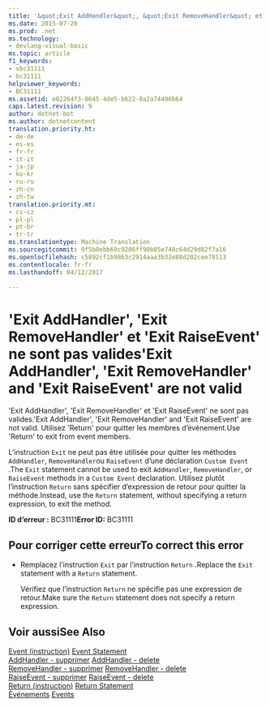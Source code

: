 ```yaml
---
title: '&quot;Exit AddHandler&quot;, &quot;Exit RemoveHandler&quot; et &quot;Exit RaiseEvent&quot; ne sont pas valides | Documents Microsoft'
ms.date: 2015-07-20
ms.prod: .net
ms.technology:
- devlang-visual-basic
ms.topic: article
f1_keywords:
- vbc31111
- bc31111
helpviewer_keywords:
- BC31111
ms.assetid: e02264f3-0645-4de5-b622-8a2a74496b64
caps.latest.revision: 9
author: dotnet-bot
ms.author: dotnetcontent
translation.priority.ht:
- de-de
- es-es
- fr-fr
- it-it
- ja-jp
- ko-kr
- ru-ru
- zh-cn
- zh-tw
translation.priority.mt:
- cs-cz
- pl-pl
- pt-br
- tr-tr
ms.translationtype: Machine Translation
ms.sourcegitcommit: 9f5b8ebb69c9206ff90b05e748c64d29d82f7a16
ms.openlocfilehash: c5892cf1b9863c2914aaa3b32e88d202cee78113
ms.contentlocale: fr-fr
ms.lasthandoff: 04/12/2017

---
```

# <a name="39exit-addhandler39-39exit-removehandler39-and-39exit-raiseevent39-are-not-valid"></a><span data-ttu-id="09ab9-102">'Exit AddHandler', 'Exit RemoveHandler' et 'Exit RaiseEvent' ne sont pas valides</span><span class="sxs-lookup"><span data-stu-id="09ab9-102">&#39;Exit AddHandler&#39;, &#39;Exit RemoveHandler&#39; and &#39;Exit RaiseEvent&#39; are not valid</span></span>
<span data-ttu-id="09ab9-103">'Exit AddHandler', 'Exit RemoveHandler' et 'Exit RaiseEvent' ne sont pas valides.</span><span class="sxs-lookup"><span data-stu-id="09ab9-103">'Exit AddHandler', 'Exit RemoveHandler' and 'Exit RaiseEvent' are not valid.</span></span> <span data-ttu-id="09ab9-104">Utilisez 'Return' pour quitter les membres d’événement.</span><span class="sxs-lookup"><span data-stu-id="09ab9-104">Use 'Return' to exit from event members.</span></span>  
  
 <span data-ttu-id="09ab9-105">L’instruction `Exit` ne peut pas être utilisée pour quitter les méthodes `AddHandler`, `RemoveHandler`ou `RaiseEvent` d’une déclaration `Custom Event` .</span><span class="sxs-lookup"><span data-stu-id="09ab9-105">The `Exit` statement cannot be used to exit `AddHandler`, `RemoveHandler`, or `RaiseEvent` methods in a `Custom Event` declaration.</span></span> <span data-ttu-id="09ab9-106">Utilisez plutôt l’instruction `Return` sans spécifier d’expression de retour pour quitter la méthode.</span><span class="sxs-lookup"><span data-stu-id="09ab9-106">Instead, use the `Return` statement, without specifying a return expression, to exit the method.</span></span>  
  
 <span data-ttu-id="09ab9-107">**ID d’erreur :** BC31111</span><span class="sxs-lookup"><span data-stu-id="09ab9-107">**Error ID:** BC31111</span></span>  
  
## <a name="to-correct-this-error"></a><span data-ttu-id="09ab9-108">Pour corriger cette erreur</span><span class="sxs-lookup"><span data-stu-id="09ab9-108">To correct this error</span></span>  
  
-   <span data-ttu-id="09ab9-109">Remplacez l’instruction `Exit` par l’instruction `Return` .</span><span class="sxs-lookup"><span data-stu-id="09ab9-109">Replace the `Exit` statement with a `Return` statement.</span></span>  
  
     <span data-ttu-id="09ab9-110">Vérifiez que l’instruction `Return` ne spécifie pas une expression de retour.</span><span class="sxs-lookup"><span data-stu-id="09ab9-110">Make sure the `Return` statement does not specify a return expression.</span></span>  
  
## <a name="see-also"></a><span data-ttu-id="09ab9-111">Voir aussi</span><span class="sxs-lookup"><span data-stu-id="09ab9-111">See Also</span></span>  
 <span data-ttu-id="09ab9-112">[Event (instruction)](../../visual-basic/language-reference/statements/event-statement.md) </span><span class="sxs-lookup"><span data-stu-id="09ab9-112">[Event Statement](../../visual-basic/language-reference/statements/event-statement.md) </span></span>  
<span data-ttu-id="09ab9-113"> [AddHandler - supprimer](http://msdn.microsoft.com/en-us/fc464cf8-582c-48a6-a9c2-185c4c3d5ff8) </span><span class="sxs-lookup"><span data-stu-id="09ab9-113"> [AddHandler - delete](http://msdn.microsoft.com/en-us/fc464cf8-582c-48a6-a9c2-185c4c3d5ff8) </span></span>  
<span data-ttu-id="09ab9-114"> [RemoveHandler - supprimer](http://msdn.microsoft.com/en-us/35c17f61-6e22-4b87-b6e1-3ed0c27a88a0) </span><span class="sxs-lookup"><span data-stu-id="09ab9-114"> [RemoveHandler - delete](http://msdn.microsoft.com/en-us/35c17f61-6e22-4b87-b6e1-3ed0c27a88a0) </span></span>  
<span data-ttu-id="09ab9-115"> [RaiseEvent - supprimer](http://msdn.microsoft.com/en-us/7f765da0-5491-40b6-9ed5-24c98f9daad9) </span><span class="sxs-lookup"><span data-stu-id="09ab9-115"> [RaiseEvent - delete](http://msdn.microsoft.com/en-us/7f765da0-5491-40b6-9ed5-24c98f9daad9) </span></span>  
<span data-ttu-id="09ab9-116"> [Return (instruction)](../../visual-basic/language-reference/statements/return-statement.md) </span><span class="sxs-lookup"><span data-stu-id="09ab9-116"> [Return Statement](../../visual-basic/language-reference/statements/return-statement.md) </span></span>  
<span data-ttu-id="09ab9-117"> [Événements](../../visual-basic/programming-guide/language-features/events/index.md)</span><span class="sxs-lookup"><span data-stu-id="09ab9-117"> [Events](../../visual-basic/programming-guide/language-features/events/index.md)</span></span>
